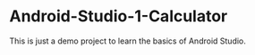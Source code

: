 # Android-Studio-1-Calculator
This is just a demo project to learn the basics of Android Studio.<br>

